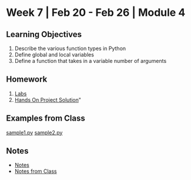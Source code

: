 # Week 7 | Feb 20 - Feb 26 | Module 4
## Learning Objectives
1. Describe the various function types in Python
2. Define global and local variables
3. Define a function that takes in a variable number of arguments
## Homework
1. [Labs](Labs/Readme.md)
2. [Hands On Project Solution](HandsOn/y)"

## Examples from Class
[sample1.py](samples/sample1.py)
[sample2.py](samples/sample2.py)

## Notes
*   [Notes](Notes/Notes.md)
*   [Notes from Class](Notes/ClassNotes.ipynb)